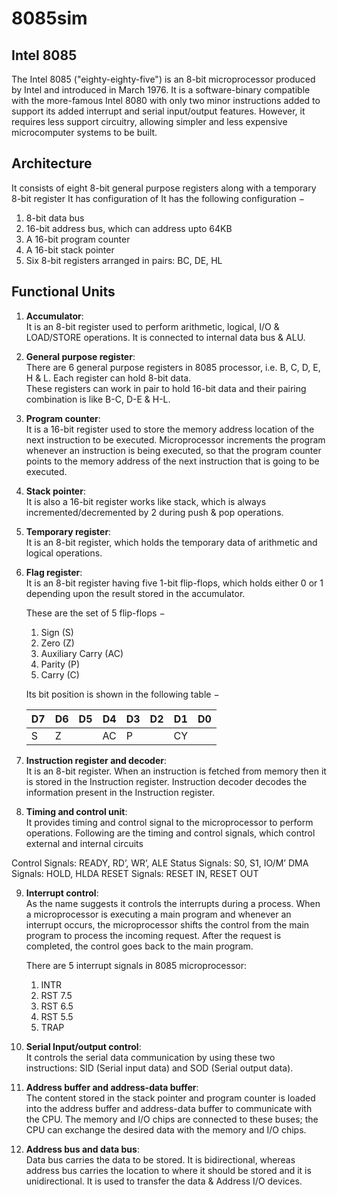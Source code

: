 # 8085sim

## Intel 8085

The Intel 8085 ("eighty-eighty-five") is an 8-bit microprocessor produced by Intel and introduced in March 1976. It is a software-binary compatible with the more-famous Intel 8080 with only two minor instructions added to support its added interrupt and serial input/output features. However, it requires less support circuitry, allowing simpler and less expensive microcomputer systems to be built.

## Architecture

It consists of eight 8-bit general purpose registers along with a temporary 8-bit register
It has configuration of
It has the following configuration −

1. 8-bit data bus
2. 16-bit address bus, which can address upto 64KB
3. A 16-bit program counter
4. A 16-bit stack pointer
5. Six 8-bit registers arranged in pairs: BC, DE, HL

## Functional Units

1. **Accumulator**:             
It is an 8-bit register used to perform arithmetic, logical, I/O & LOAD/STORE operations. It is connected to internal data bus & ALU.

2. **General purpose register**:                               
There are 6 general purpose registers in 8085 processor, i.e. B, C, D, E, H & L. Each register can hold 8-bit data.				
These registers can work in pair to hold 16-bit data and their pairing combination is like B-C, D-E & H-L.

3. **Program counter**:                     
It is a 16-bit register used to store the memory address location of the next instruction to be executed. Microprocessor increments the program whenever an instruction is being executed, so that the program counter points to the memory address of the next instruction that is going to be executed.

4. **Stack pointer**:                  
It is also a 16-bit register works like stack, which is always incremented/decremented by 2 during push & pop operations.

5. **Temporary register**:                      
It is an 8-bit register, which holds the temporary data of arithmetic and logical operations.

6. **Flag register**:                      
It is an 8-bit register having five 1-bit flip-flops, which holds either 0 or 1 depending upon the result stored in the accumulator.
                                 
    These are the set of 5 flip-flops −
	1. Sign (S)
	2. Zero (Z)
	3. Auxiliary Carry (AC)
	4. Parity (P)
	5. Carry (C)

	Its bit position is shown in the following table −

	|D7	|D6	|D5	|D4	|D3	|D2	|D1	|D0|
	|---|---|---|---|---|---|---|--|
	|S	|Z	|	|AC	|P	|	|CY |  |

7. **Instruction register and decoder**:                           
It is an 8-bit register. When an instruction is fetched from memory then it is stored in the Instruction register. Instruction decoder decodes the information present in the Instruction register.

8. **Timing and control unit**:                      
It provides timing and control signal to the microprocessor to perform operations. Following are the timing and control signals, which control external and internal circuits 

Control Signals: READY, RD’, WR’, ALE
Status Signals: S0, S1, IO/M’
DMA Signals: HOLD, HLDA
RESET Signals: RESET IN, RESET OUT

9. **Interrupt control**:                                      
As the name suggests it controls the interrupts during a process. When a microprocessor is executing a main program and whenever an interrupt occurs, the microprocessor shifts the control from the main program to process the incoming request. After the request is completed, the control goes back to the main program.

	There are 5 interrupt signals in 8085 microprocessor:                                    
	1. INTR
	2. RST 7.5
	3. RST 6.5
	4. RST 5.5
	5. TRAP

10. **Serial Input/output control**:                         
It controls the serial data communication by using these two instructions: SID (Serial input data) and SOD (Serial output data).

11. **Address buffer and address-data buffer**:                                
The content stored in the stack pointer and program counter is loaded into the address buffer and address-data buffer to communicate with the CPU. The memory and I/O chips are connected to these buses; the CPU can exchange the desired data with the memory and I/O chips.

12. **Address bus and data bus**:                                 
Data bus carries the data to be stored. It is bidirectional, whereas address bus carries the location to where it should be stored and it is unidirectional. It is used to transfer the data & Address I/O devices.

